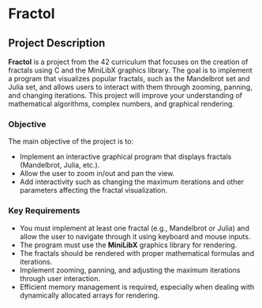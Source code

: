 # Fractol

## Project Description

**Fractol** is a project from the 42 curriculum that focuses on the creation of fractals using C and the MiniLibX graphics library. The goal is to implement a program that visualizes popular fractals, such as the Mandelbrot set and Julia set, and allows users to interact with them through zooming, panning, and changing iterations. This project will improve your understanding of mathematical algorithms, complex numbers, and graphical rendering.

### Objective

The main objective of the project is to:

- Implement an interactive graphical program that displays fractals (Mandelbrot, Julia, etc.).
- Allow the user to zoom in/out and pan the view.
- Add interactivity such as changing the maximum iterations and other parameters affecting the fractal visualization.

### Key Requirements

- You must implement at least one fractal (e.g., Mandelbrot or Julia) and allow the user to navigate through it using keyboard and mouse inputs.
- The program must use the **MiniLibX** graphics library for rendering.
- The fractals should be rendered with proper mathematical formulas and iterations.
- Implement zooming, panning, and adjusting the maximum iterations through user interaction.
- Efficient memory management is required, especially when dealing with dynamically allocated arrays for rendering.

